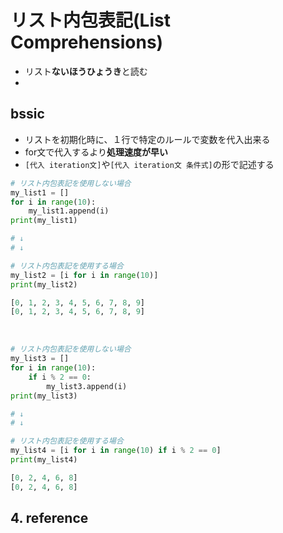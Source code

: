 # リスト内包表記(List Comprehensions)
- リスト**ないほうひょうき**と読む
- 

## bssic
- リストを初期化時に、１行で特定のルールで変数を代入出来る
- for文で代入するより**処理速度が早い**
- `[代入 iteration文]`や`[代入 iteration文 条件式]`の形で記述する


```python title="python ソースコード"  hl_lines="1 3"
# リスト内包表記を使用しない場合
my_list1 = []
for i in range(10):
    my_list1.append(i)
print(my_list1)

# ↓
# ↓

# リスト内包表記を使用する場合
my_list2 = [i for i in range(10)]
print(my_list2)
```

```python  title="python 出力結果"
[0, 1, 2, 3, 4, 5, 6, 7, 8, 9]
[0, 1, 2, 3, 4, 5, 6, 7, 8, 9]
```

<br>

```python title="python ソースコード"  hl_lines="1 3"
# リスト内包表記を使用しない場合
my_list3 = []
for i in range(10):
    if i % 2 == 0:
        my_list3.append(i)
print(my_list3)

# ↓
# ↓

# リスト内包表記を使用する場合
my_list4 = [i for i in range(10) if i % 2 == 0]
print(my_list4)
```

```python  title="python 出力結果"
[0, 2, 4, 6, 8]
[0, 2, 4, 6, 8]
```



## 4. reference
